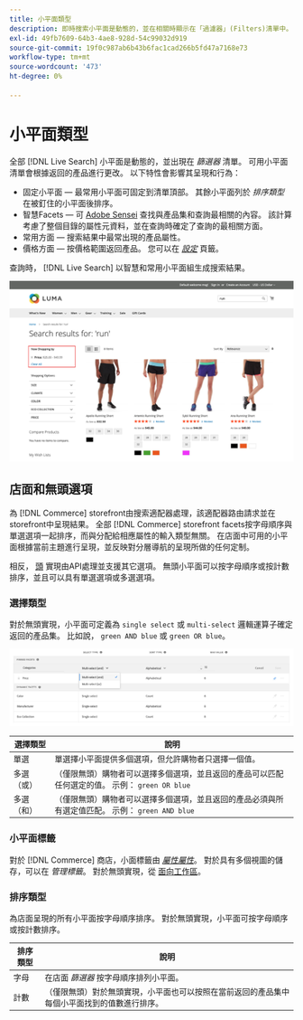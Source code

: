 ```yaml
---
title: 小平面類型
description: 即時搜索小平面是動態的，並在相關時顯示在「過濾器」(Filters)清單中。
exl-id: 49fb7609-64b3-4ae8-928d-54c99032d919
source-git-commit: 19f0c987ab6b43b6fac1cad266b5fd47a7168e73
workflow-type: tm+mt
source-wordcount: '473'
ht-degree: 0%

---
```


# 小平面類型

全部 [!DNL Live Search] 小平面是動態的，並出現在 *篩選器* 清單。 可用小平面清單會根據返回的產品進行更改。 以下特性會影響其呈現和行為：

* 固定小平面 — 最常用小平面可固定到清單頂部。 其餘小平面列於 *排序類型* 在被釘住的小平面後排序。
* 智慧Facets — 可 [Adobe Sensei](https://www.adobe.com/sensei.html) 查找與產品集和查詢最相關的內容。 該計算考慮了整個目錄的屬性元資料，並在查詢時確定了查詢的最相關方面。
* 常用方面 — 搜索結果中最常出現的產品屬性。
* 價格方面 — 按價格範圍返回產品。 您可以在 [*設定*](settings.md) 頁籤。

查詢時， [!DNL Live Search] 以智慧和常用小平面組生成搜索結果。

![Facets — 價格](assets/storefront-search-results-run-price.png)

## 店面和無頭選項

為 [!DNL Commerce] storefront由搜索適配器處理，該適配器路由請求並在storefront中呈現結果。 全部 [!DNL Commerce] storefront facets按字母順序與單選選項一起排序，而與分配給相應屬性的輸入類型無關。 在店面中可用的小平面根據當前主題進行呈現，並反映對分層導航的呈現所做的任何定制。

相反， [頭](https://devdocs.magento.com/guides/v2.4/architecture/archi_perspectives/webapi-vision.html) 實現由API處理並支援其它選項。 無頭小平面可以按字母順序或按計數排序，並且可以具有單選選項或多選選項。

### 選擇類型

對於無頭實現，小平面可定義為 `single select` 或 `multi-select` 邏輯運算子確定返回的產品集。 比如說， `green AND blue` 或 `green OR blue`。

![Facets — 選取類型](assets/facets-select-type.png)

| 選擇類型 | 說明 |
|--- |--- |
| 單選 | 單選擇小平面提供多個選項，但允許購物者只選擇一個值。 |
| 多選（或） | （僅限無頭）購物者可以選擇多個選項，並且返回的產品可以匹配任何選定的值。 示例： `green OR blue` |
| 多選（和） | （僅限無頭）購物者可以選擇多個選項，並且返回的產品必須與所有選定值匹配。 示例： `green AND blue` |

### 小平面標籤

對於 [!DNL Commerce] 商店，小面標籤由 [*屬性屬性*](https://docs.magento.com/user-guide/stores/attribute-product-create.html)。 對於具有多個視圖的儲存，可以在 *管理標籤*。 對於無頭實現，從 [面向工作區](faceting-workspace.md)。

### 排序類型

為店面呈現的所有小平面按字母順序排序。 對於無頭實現，小平面可按字母順序或按計數排序。

| 排序類型 | 說明 |
|--- |--- |
| 字母 | 在店面 *篩選器* 按字母順序排列小平面。 |
| 計數 | （僅限無頭）對於無頭實現，小平面也可以按照在當前返回的產品集中每個小平面找到的值數進行排序。 |

